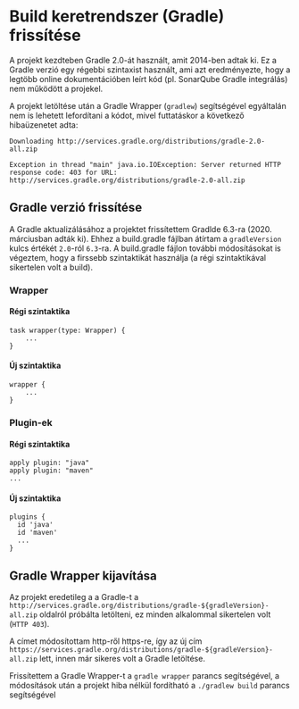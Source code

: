 # Build keretrendszer (Gradle) frissítése
A projekt kezdteben Gradle 2.0-át használt, amit 2014-ben adtak ki. Ez a Gradle verzió egy régebbi szintaxist használt, ami azt eredményezte, hogy a legtöbb online dokumentációben leírt kód (pl. SonarQube Gradle integrálás) nem működött a projekel.

A projekt letöltése után a Gradle Wrapper (`gradlew`) segítségével egyáltalán nem is lehetett lefordítani a kódot, mivel futtatáskor a következő hibaüzenetet adta:

```
Downloading http://services.gradle.org/distributions/gradle-2.0-all.zip

Exception in thread "main" java.io.IOException: Server returned HTTP response code: 403 for URL: http://services.gradle.org/distributions/gradle-2.0-all.zip
```

## Gradle verzió frissítése
A Gradle aktualizálásához a projektet frissítettem Gradlde 6.3-ra (2020. márciusban adták ki). Ehhez a build.gradle fájlban átírtam a `gradleVersion` kulcs értékét `2.0`-ról `6.3`-ra. A build.gradle fájlon további módosításokat is végeztem, hogy a firssebb szintaktikát használja (a régi szintaktikával sikertelen volt a build).

### Wrapper
#### Régi szintaktika
```
task wrapper(type: Wrapper) {
    ...
}
```
#### Új szintaktika
```
wrapper {
    ...
}
```

### Plugin-ek
#### Régi szintaktika
```
apply plugin: "java"
apply plugin: "maven"
...
```
#### Új szintaktika
```
plugins {
  id 'java'
  id 'maven'
  ...
}
```

## Gradle Wrapper kijavítása
Az projekt eredetileg a a Gradle-t a `http://services.gradle.org/distributions/gradle-${gradleVersion}-all.zip` oldalról próbálta letölteni, ez minden alkalommal sikertelen volt (`HTTP 403`).

A címet módosítottam http-ről https-re, így az új cím `https://services.gradle.org/distributions/gradle-${gradleVersion}-all.zip` lett, innen már sikeres volt a Gradle letöltése.

Frissítettem a Gradle Wrapper-t a `gradle wrapper` parancs segítségével, a módosítások után a projekt hiba nélkül fordítható a `./gradlew build` parancs segítségével